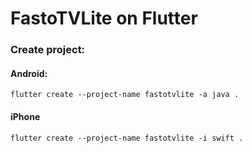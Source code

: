 # FastoTVLite on Flutter
### Create project:
#### Android:
```flutter create --project-name fastotvlite -a java .```
#### iPhone
```flutter create --project-name fastotvlite -i swift .```
